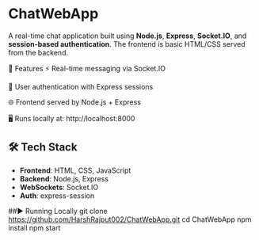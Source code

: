 
# ChatWebApp

A real-time chat application built using **Node.js**, **Express**, **Socket.IO**, and **session-based authentication**. The frontend is basic HTML/CSS served from the backend.

🚀 Features
⚡ Real-time messaging via Socket.IO

🔐 User authentication with Express sessions

🌐 Frontend served by Node.js + Express

🖥️ Runs locally at: http://localhost:8000

## 🛠️ Tech Stack

- **Frontend**: HTML, CSS, JavaScript
- **Backend**: Node.js, Express
- **WebSockets**: Socket.IO
- **Auth**: express-session
  
##▶️ Running Locally
git clone https://github.com/HarshRajput002/ChatWebApp.git
cd ChatWebApp
npm install
npm start
